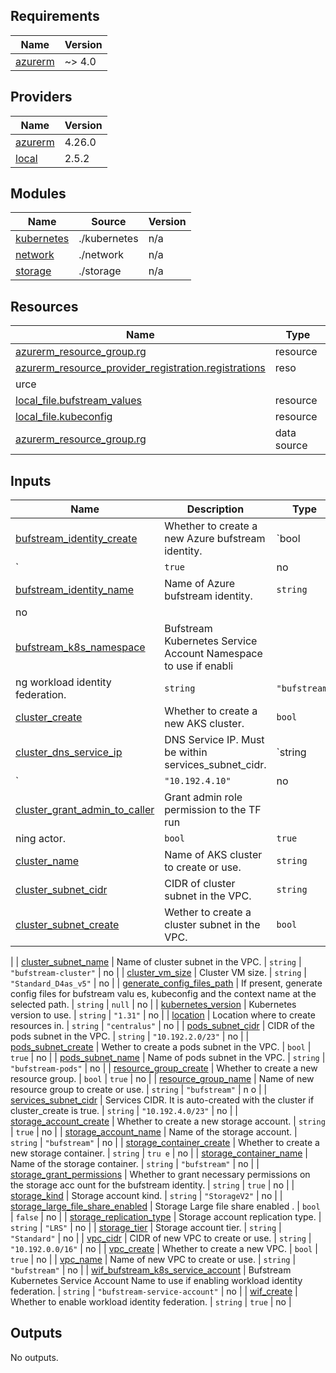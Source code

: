 ## Requirements

| Name | Version |
|------|---------|
| <a name="requirement_azurerm"></a> [azurerm](#requirement\_azurerm) | ~> 4.0 |

## Providers

| Name | Version |
|------|---------|
| <a name="provider_azurerm"></a> [azurerm](#provider\_azurerm) | 4.26.0 |
| <a name="provider_local"></a> [local](#provider\_local) | 2.5.2 |

## Modules

| Name | Source | Version |
|------|--------|---------|
| <a name="module_kubernetes"></a> [kubernetes](#module\_kubernetes) | ./kubernetes | n/a |
| <a name="module_network"></a> [network](#module\_network) | ./network | n/a |
| <a name="module_storage"></a> [storage](#module\_storage) | ./storage | n/a |

## Resources

| Name | Type |
|------|------|
| [azurerm_resource_group.rg](https://registry.terraform.io/providers/hashicorp/azurerm/latest/docs/resources/resource_group) | resource |
| [azurerm_resource_provider_registration.registrations](https://registry.terraform.io/providers/hashicorp/azurerm/latest/docs/resources/resource_provider_registration) | reso
urce |
| [local_file.bufstream_values](https://registry.terraform.io/providers/hashicorp/local/latest/docs/resources/file) | resource |
| [local_file.kubeconfig](https://registry.terraform.io/providers/hashicorp/local/latest/docs/resources/file) | resource |
| [azurerm_resource_group.rg](https://registry.terraform.io/providers/hashicorp/azurerm/latest/docs/data-sources/resource_group) | data source |

## Inputs

| Name | Description | Type | Default | Required |
|------|-------------|------|---------|:--------:|
| <a name="input_bufstream_identity_create"></a> [bufstream\_identity\_create](#input\_bufstream\_identity\_create) | Whether to create a new Azure bufstream identity. | `bool
` | `true` | no |
| <a name="input_bufstream_identity_name"></a> [bufstream\_identity\_name](#input\_bufstream\_identity\_name) | Name of Azure bufstream identity. | `string` | `"bufstream"` | 
no |
| <a name="input_bufstream_k8s_namespace"></a> [bufstream\_k8s\_namespace](#input\_bufstream\_k8s\_namespace) | Bufstream Kubernetes Service Account Namespace to use if enabli
ng workload identity federation. | `string` | `"bufstream"` | no |
| <a name="input_cluster_create"></a> [cluster\_create](#input\_cluster\_create) | Whether to create a new AKS cluster. | `bool` | `true` | no |
| <a name="input_cluster_dns_service_ip"></a> [cluster\_dns\_service\_ip](#input\_cluster\_dns\_service\_ip) | DNS Service IP. Must be within services\_subnet\_cidr. | `string
` | `"10.192.4.10"` | no |
| <a name="input_cluster_grant_admin_to_caller"></a> [cluster\_grant\_admin\_to\_caller](#input\_cluster\_grant\_admin\_to\_caller) | Grant admin role permission to the TF run
ning actor. | `bool` | `true` | no |
| <a name="input_cluster_name"></a> [cluster\_name](#input\_cluster\_name) | Name of AKS cluster to create or use. | `string` | `"bufstream"` | no |
| <a name="input_cluster_subnet_cidr"></a> [cluster\_subnet\_cidr](#input\_cluster\_subnet\_cidr) | CIDR of cluster subnet in the VPC. | `string` | `"10.192.0.0/23"` | no |
| <a name="input_cluster_subnet_create"></a> [cluster\_subnet\_create](#input\_cluster\_subnet\_create) | Wether to create a cluster subnet in the VPC. | `bool` | `true` | no 
|
| <a name="input_cluster_subnet_name"></a> [cluster\_subnet\_name](#input\_cluster\_subnet\_name) | Name of cluster subnet in the VPC. | `string` | `"bufstream-cluster"` | no 
|
| <a name="input_cluster_vm_size"></a> [cluster\_vm\_size](#input\_cluster\_vm\_size) | Cluster VM size. | `string` | `"Standard_D4as_v5"` | no |
| <a name="input_generate_config_files_path"></a> [generate\_config\_files\_path](#input\_generate\_config\_files\_path) | If present, generate config files for bufstream valu
es, kubeconfig and the context name at the selected path. | `string` | `null` | no |
| <a name="input_kubernetes_version"></a> [kubernetes\_version](#input\_kubernetes\_version) | Kubernetes version to use. | `string` | `"1.31"` | no |
| <a name="input_location"></a> [location](#input\_location) | Location where to create resources in. | `string` | `"centralus"` | no |
| <a name="input_pods_subnet_cidr"></a> [pods\_subnet\_cidr](#input\_pods\_subnet\_cidr) | CIDR of the pods subnet in the VPC. | `string` | `"10.192.2.0/23"` | no |
| <a name="input_pods_subnet_create"></a> [pods\_subnet\_create](#input\_pods\_subnet\_create) | Wether to create a pods subnet in the VPC. | `bool` | `true` | no |
| <a name="input_pods_subnet_name"></a> [pods\_subnet\_name](#input\_pods\_subnet\_name) | Name of pods subnet in the VPC. | `string` | `"bufstream-pods"` | no |
| <a name="input_resource_group_create"></a> [resource\_group\_create](#input\_resource\_group\_create) | Whether to create a new resource group. | `bool` | `true` | no |
| <a name="input_resource_group_name"></a> [resource\_group\_name](#input\_resource\_group\_name) | Name of new resource group to create or use. | `string` | `"bufstream"` | n
o |
| <a name="input_services_subnet_cidr"></a> [services\_subnet\_cidr](#input\_services\_subnet\_cidr) | Services CIDR. It is auto-created with the cluster if cluster\_create is
 true. | `string` | `"10.192.4.0/23"` | no |
| <a name="input_storage_account_create"></a> [storage\_account\_create](#input\_storage\_account\_create) | Whether to create a new storage account. | `string` | `true` | no 
|
| <a name="input_storage_account_name"></a> [storage\_account\_name](#input\_storage\_account\_name) | Name of the storage account. | `string` | `"bufstream"` | no |
| <a name="input_storage_container_create"></a> [storage\_container\_create](#input\_storage\_container\_create) | Whether to create a new storage container. | `string` | `tru
e` | no |
| <a name="input_storage_container_name"></a> [storage\_container\_name](#input\_storage\_container\_name) | Name of the storage container. | `string` | `"bufstream"` | no |
| <a name="input_storage_grant_permissions"></a> [storage\_grant\_permissions](#input\_storage\_grant\_permissions) | Whether to grant necessary permissions on the storage acc
ount for the bufstream identity. | `string` | `true` | no |
| <a name="input_storage_kind"></a> [storage\_kind](#input\_storage\_kind) | Storage account kind. | `string` | `"StorageV2"` | no |
| <a name="input_storage_large_file_share_enabled"></a> [storage\_large\_file\_share\_enabled](#input\_storage\_large\_file\_share\_enabled) | Storage Large file share enabled
. | `bool` | `false` | no |
| <a name="input_storage_replication_type"></a> [storage\_replication\_type](#input\_storage\_replication\_type) | Storage account replication type. | `string` | `"LRS"` | no 
|
| <a name="input_storage_tier"></a> [storage\_tier](#input\_storage\_tier) | Storage account tier. | `string` | `"Standard"` | no |
| <a name="input_vpc_cidr"></a> [vpc\_cidr](#input\_vpc\_cidr) | CIDR of new VPC to create or use. | `string` | `"10.192.0.0/16"` | no |
| <a name="input_vpc_create"></a> [vpc\_create](#input\_vpc\_create) | Whether to create a new VPC. | `bool` | `true` | no |
| <a name="input_vpc_name"></a> [vpc\_name](#input\_vpc\_name) | Name of new VPC to create or use. | `string` | `"bufstream"` | no |
| <a name="input_wif_bufstream_k8s_service_account"></a> [wif\_bufstream\_k8s\_service\_account](#input\_wif\_bufstream\_k8s\_service\_account) | Bufstream Kubernetes Service 
Account Name to use if enabling workload identity federation. | `string` | `"bufstream-service-account"` | no |
| <a name="input_wif_create"></a> [wif\_create](#input\_wif\_create) | Whether to enable workload identity federation. | `string` | `true` | no |

## Outputs

No outputs.

